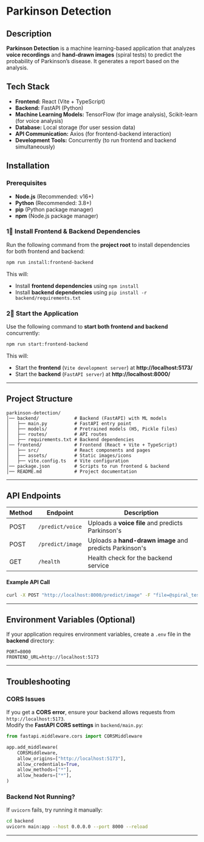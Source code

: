 # Parkinson Detection

## Description

**Parkinson Detection** is a machine learning-based application that analyzes **voice recordings** and **hand-drawn images** (spiral tests) to predict the probability of Parkinson’s disease. It generates a report based on the analysis.

## Tech Stack

- **Frontend:** React (Vite + TypeScript)
- **Backend:** FastAPI (Python)
- **Machine Learning Models:** TensorFlow (for image analysis), Scikit-learn (for voice analysis)
- **Database:** Local storage (for user session data)
- **API Communication:** Axios (for frontend-backend interaction)
- **Development Tools:** Concurrently (to run frontend and backend simultaneously)

## Installation

### Prerequisites

- **Node.js** (Recommended: v16+)
- **Python** (Recommended: 3.8+)
- **pip** (Python package manager)
- **npm** (Node.js package manager)

### 1⃣ Install Frontend & Backend Dependencies

Run the following command from the **project root** to install dependencies for both frontend and backend:

```sh
npm run install:frontend-backend
```

This will:

- Install **frontend dependencies** using `npm install`
- Install **backend dependencies** using `pip install -r backend/requirements.txt`

### 2⃣ Start the Application

Use the following command to **start both frontend and backend** concurrently:

```sh
npm run start:frontend-backend
```

This will:

- Start the **frontend** (`Vite development server`) at **http://localhost:5173/**
- Start the **backend** (`FastAPI server`) at **http://localhost:8000/**

---

## Project Structure

```
parkinson-detection/
│── backend/             # Backend (FastAPI) with ML models
│   ├── main.py          # FastAPI entry point
│   ├── models/          # Pretrained models (H5, Pickle files)
│   ├── routes/          # API routes
│   ├── requirements.txt # Backend dependencies
│── frontend/            # Frontend (React + Vite + TypeScript)
│   ├── src/             # React components and pages
│   ├── assets/          # Static images/icons
│   ├── vite.config.ts   # Vite configuration
│── package.json         # Scripts to run frontend & backend
│── README.md            # Project documentation
```

---

## API Endpoints

| Method | Endpoint         | Description                                             |
| ------ | ---------------- | ------------------------------------------------------- |
| POST   | `/predict/voice` | Uploads a **voice file** and predicts Parkinson's       |
| POST   | `/predict/image` | Uploads a **hand-drawn image** and predicts Parkinson's |
| GET    | `/health`        | Health check for the backend service                    |

#### Example API Call

```sh
curl -X POST "http://localhost:8000/predict/image" -F "file=@spiral_test.png"
```

---

## Environment Variables (Optional)

If your application requires environment variables, create a `.env` file in the **backend** directory:

```
PORT=8000
FRONTEND_URL=http://localhost:5173
```

---

## Troubleshooting

### **CORS Issues**

If you get a **CORS error**, ensure your backend allows requests from `http://localhost:5173`.  
Modify the **FastAPI CORS settings** in `backend/main.py`:

```python
from fastapi.middleware.cors import CORSMiddleware

app.add_middleware(
    CORSMiddleware,
    allow_origins=["http://localhost:5173"],
    allow_credentials=True,
    allow_methods=["*"],
    allow_headers=["*"],
)
```

### **Backend Not Running?**

If `uvicorn` fails, try running it manually:

```sh
cd backend
uvicorn main:app --host 0.0.0.0 --port 8000 --reload
```

---
